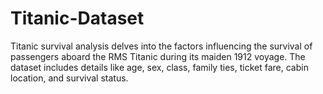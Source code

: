 # Titanic-Dataset
Titanic survival analysis delves into the factors influencing the survival of passengers aboard the RMS Titanic during its maiden 1912 voyage. The dataset includes details like age, sex, class, family ties, ticket fare, cabin location, and survival status.
